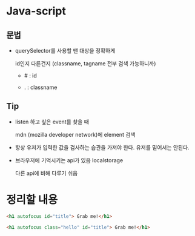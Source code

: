 
# Java-script

## 문법

- querySelector를 사용할 땐 대상을 정확하게

  id인지 다른건지 (classname, tagname 전부 검색 가능하니까)

  - \# : id 

  - . : classname



## Tip

- listen 하고 싶은 event를 찾을 때

  mdn (mozilla developer network)에 element 검색

- 항상 유저가 입력한 값을 검사하는 습관을 가져야 한다. 유저를 믿어서는 안된다.

- 브라우저에 기억시키는 api가 있음 localstorage

  다른 api에 비해 다루기 쉬움









# 정리할 내용

```html
<h1 autofocus id="title"> Grab me!</h1>
```

```html
<h1 autofocus class="hello" id="title"> Grab me!</h1>
```
